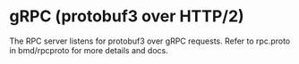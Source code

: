 # gRPC (protobuf3 over HTTP/2)

The RPC server listens for protobuf3 over gRPC requests. Refer to rpc.proto
in bmd/rpcproto for more details and docs.
